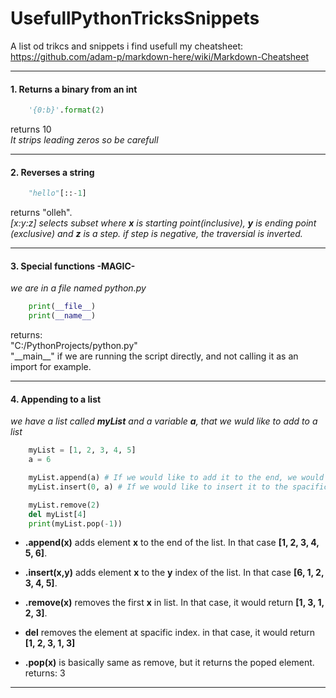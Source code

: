 
# UsefullPythonTricksSnippets
A list od trikcs and snippets i find usefull
my cheatsheet: https://github.com/adam-p/markdown-here/wiki/Markdown-Cheatsheet
***

#### 1. Returns a binary from an int
```python
	'{0:b}'.format(2)
```
returns 10  
*It strips leading zeros so be carefull*
***

#### 2. Reverses a string
```python
	"hello"[::-1]
```
returns "olleh".  
*[x:y:z] selects subset where **x** is starting point(inclusive), **y** is ending point (exclusive) and **z** is a step.
if step is negative, the traversial is inverted.*

***

#### 3. Special functions -MAGIC-
*we are in a file named python.py*
```python
	print(__file__)
	print(__name__)
```
returns:  
"C:/PythonProjects/python.py"  
"\_\_main__" if we are running the script directly, and not calling it as an import for example.  

***

#### 4. Appending to a list
*we have a list called **myList** and a variable **a**, that we wuld like to add to a list*
```python
	myList = [1, 2, 3, 4, 5]
	a = 6

	myList.append(a) # If we would like to add it to the end, we would do it like that*	
	myList.insert(0, a) # If we would like to insert it to the spacific index, we would do it like that*

	myList.remove(2)
	del myList[4]
	print(myList.pop(-1))
```  
 * **.append(x)** adds element **x** to the end of the list. In that case **[1, 2, 3, 4, 5, 6]**.
 * **.insert(x,y)** adds element **x** to the **y** index of the list. In that case **[6, 1, 2, 3, 4, 5]**.

* **.remove(x)** removes the first **x** in list. In that case, it would return **[1, 3, 1, 2, 3]**.   

* **del** removes the element at spacific index. in that case, it would return **[1, 2, 3, 1, 3]** 

* **.pop(x)** is basically same as remove, but it returns the poped element.   
returns: 3
***
